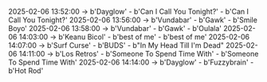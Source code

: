 2025-02-06 13:52:00 -> b'Dayglow' - b'Can I Call You Tonight?' - b'Can I Call You Tonight?'
2025-02-06 13:56:00 -> b'Vundabar' - b'Gawk' - b'Smile Boyo'
2025-02-06 13:58:00 -> b'Vundabar' - b'Gawk' - b'Oulala'
2025-02-06 14:03:00 -> b'Keanu Bicol' - b'best of me' - b'best of me'
2025-02-06 14:07:00 -> b'Surf Curse' - b'BUDS' - b"In My Head Till I'm Dead"
2025-02-06 14:11:00 -> b'Los Retros' - b'Someone To Spend Time With' - b'Someone To Spend Time With'
2025-02-06 14:14:00 -> b'Dayglow' - b'Fuzzybrain' - b'Hot Rod'
